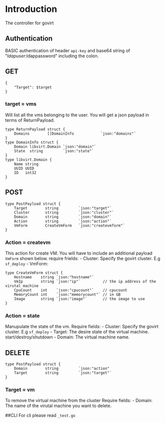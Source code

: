 # Introduction #
The controller for govirt

## Authentication 
BASIC authentication of header `api-key` and base64 string of "$ldapuser:$ldappassword" including the colon.

## GET 
``` 
{
    "Target": $target
}
```

### target = vms ###
Will list all the vms belonging to the user. You will get a json payload in terms of ReturnPayload. 

```
type ReturnPayload struct {
    Domains        []DomainInfo            `json:"domains"`
}
type DomainInfo struct {
    Domain libvirt.Domain `json:"domain"`
    State  string         `json:"state"`
}
type libvirt.Domain {
    Name string
    UUID UUID
    ID   int32 
}
```


## POST 
```
type PostPayload struct {
    Target        string         `json:"target"`
    Cluster       string         `json:"cluster"`
    Domain        string         `json:"domain"`
    Action        string         `json:"action"`
    VmForm        CreateVmForm   `json:"createvmform"`
}
```

### Action = createvm ###
This action for create VM. You will have to include an additional payload `VmForm` shown below. 
require frields: 
    - Cluster: Specify the govirt cluster. E.g `sf_deploy`
    - VmForm:
```
type CreateVmForm struct {
    Hostname    string `json:"hostname"`
    VmIp        string `json:"ip"`          // the ip address of the virutal machine
    CpuCount    int    `json:"cpucount"`    // cpucount
    MemoryCount int    `json:"memorycount"` // in GB
    Image       string `json:"image"`       // the image to use
}
```
### Action = state ###
Manupulate the state of the vm.
Require fields: 
    - Cluster: Specify the govirt cluster. E.g `sf_deploy`
    - Target: The desire state of the virtual machine. start/destroy/shutdown
    - Domain: The virtual machine name. 

## DELETE 
```
type PostPayload struct {
    Domain        string         `json:"action"
    Target        string         `json:"target"`
}
```
### Target = vm ###
To remove the virtual machine from the cluster 
Require fields: 
     - Domain: The name of the virutal machine you want to delete. 

##CLI
For cli please read `_test.go`
